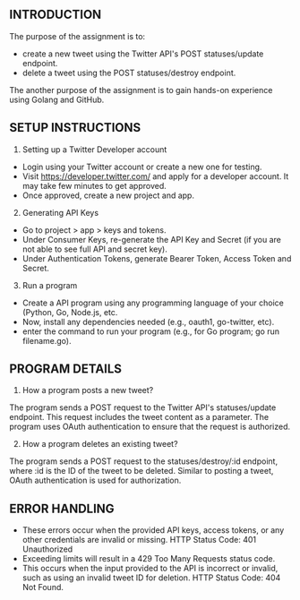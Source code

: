 ## INTRODUCTION

The purpose of the assignment is to:

- create a new tweet using the Twitter API's POST statuses/update endpoint.
- delete a tweet using the POST statuses/destroy endpoint.

The another purpose of the assignment is to gain hands-on experience using Golang and GitHub.


## SETUP INSTRUCTIONS

1. Setting up a Twitter Developer account

- Login using your Twitter account or create a new one for testing.
- Visit https://developer.twitter.com/ and apply for a developer account. It may take few minutes to get approved.
- Once approved, create a new project and app.

2. Generating API Keys

- Go to project > app > keys and tokens. 
- Under Consumer Keys, re-generate the API Key and Secret (if you are not able to see full API and secret key).
- Under Authentication Tokens, generate Bearer Token, Access Token and Secret.

3. Run a program

- Create a API program using any programming language of your choice (Python, Go, Node.js, etc.
- Now, install any dependencies needed (e.g., oauth1, go-twitter, etc).
- enter the command to run your program (e.g., for Go program; go run filename.go).

## PROGRAM DETAILS

1. How a program posts a new tweet?

The program sends a POST request to the Twitter API's statuses/update endpoint. This request includes the tweet content as a parameter. The program uses OAuth authentication to ensure that the request is authorized.

2. How a program deletes an existing tweet?

The program sends a POST request to the statuses/destroy/:id endpoint, where :id is the ID of the tweet to be deleted. Similar to posting a tweet, OAuth authentication is used for authorization.

## ERROR HANDLING

- These errors occur when the provided API keys, access tokens, or any other credentials are invalid or missing. HTTP Status Code: 401 Unauthorized
- Exceeding limits will result in a 429 Too Many Requests status code.
- This occurs when the input provided to the API is incorrect or invalid, such as using an invalid tweet ID for deletion. HTTP Status Code: 404 Not Found.

